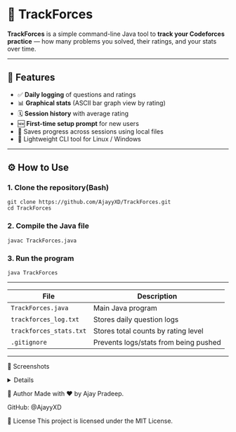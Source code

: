 # 🚀 TrackForces

**TrackForces** is a simple command-line Java tool to **track your Codeforces practice** — how many problems you solved, their ratings, and your stats over time.

---

## 🧩 Features

- ✅ **Daily logging** of questions and ratings
- 📊 **Graphical stats** (ASCII bar graph view by rating)
- 🗓️ **Session history** with average rating
- 🆕 **First-time setup prompt** for new users
- 💾 Saves progress across sessions using local files
- 🐚 Lightweight CLI tool for Linux / Windows 

---

## ⚙️ How to Use

### 1. Clone the repository(Bash)

```
git clone https://github.com/AjayyXD/TrackForces.git
cd TrackForces
```
### 2. Compile the Java file

```
javac TrackForces.java
```
### 3. Run the program
```
java TrackForces
```
 __________________________________________________________________
| File                    | Description                           |
| ----------------------- | ------------------------------------- |
| `TrackForces.java`      | Main Java program                     |
| `trackforces_log.txt`   | Stores daily question logs            |
| `trackforces_stats.txt` | Stores total counts by rating level   |
| `.gitignore`            | Prevents logs/stats from being pushed |
 __________________________________________________________________


 📸 Screenshots
 <details> 
=== 📊 TrackForces Stats ===

800    | ████████████████     14
900    | ████████             8
1000   | ███████              7
1100   | ██                   2
1200   | █                   1
1300   |                     0
-------------------------------
Total solved              : 32
</details>

 👤 Author
Made with ❤️ by Ajay Pradeep.

GitHub: @AjayyXD

📜 License
This project is licensed under the MIT License.


